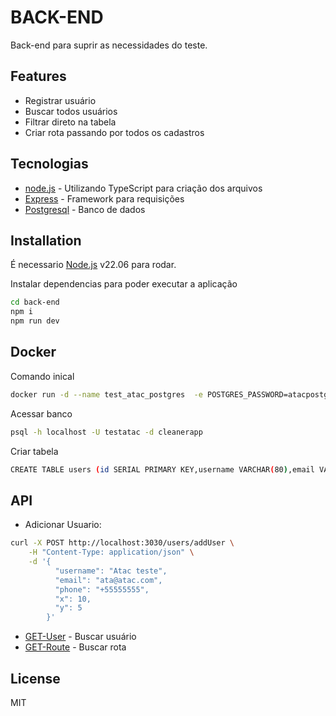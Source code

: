 # BACK-END
Back-end para suprir as necessidades do teste.

## Features

- Registrar usuário
- Buscar todos usuários
- Filtrar direto na tabela
- Criar rota passando por todos os cadastros


## Tecnologias

- [node.js]  - Utilizando TypeScript para criação dos arquivos
- [Express]  - Framework para requisições
- [Postgresql] - Banco de dados 

## Installation

É necessario [Node.js](https://nodejs.org/) v22.06 para rodar.

Instalar dependencias para poder executar a aplicação

```sh
cd back-end
npm i
npm run dev
```


## Docker
Comando inical
```sh
docker run -d --name test_atac_postgres  -e POSTGRES_PASSWORD=atacpostgres  -e POSTGRES_USER=testatac  -e POSTGRES_DB=cleanerapp -p 5432:5432 postgres
```
Acessar banco
```sh 
psql -h localhost -U testatac -d cleanerapp
```

Criar tabela
```sh 
CREATE TABLE users (id SERIAL PRIMARY KEY,username VARCHAR(80),email VARCHAR(255),phone VARCHAR(20),x INT,y INT,created_at TIMESTAMP WITH TIME ZONE DEFAULT CURRENT_TIMESTAMP);

```
## API

- Adicionar Usuario:
 ```sh 
curl -X POST http://localhost:3030/users/addUser \
     -H "Content-Type: application/json" \
     -d '{
           "username": "Atac teste",
           "email": "ata@atac.com",
           "phone": "+55555555",
           "x": 10,
           "y": 5
         }'
```
 - [GET-User] - Buscar usuário
 - [GET-Route] - Buscar rota
## License

MIT

   [node.js]: <http://nodejs.org>
   [Postgresql]: <https://www.postgresql.org>
   [express]: <http://expressjs.com>
   [GET-User]:<http://localhost:3030/users/>
   [GET-Route]: <http://localhost:3030/users/route>
